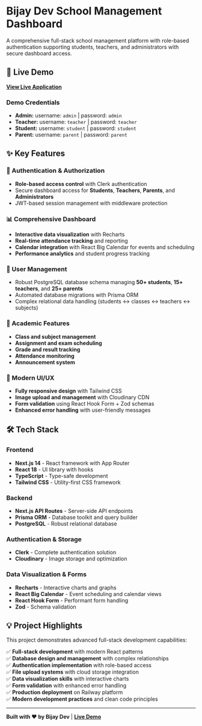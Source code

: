 # Bijay Dev School Management Dashboard

A comprehensive full-stack school management platform with role-based authentication supporting students, teachers, and administrators with secure dashboard access.

## 🚀 Live Demo

**[View Live Application](https://next-school-management-system-production.up.railway.app/)**

### Demo Credentials
- **Admin:** username: `admin` | password: `admin`
- **Teacher:** username: `teacher` | password: `teacher`
- **Student:** username: `student` | password: `student`
- **Parent:** username: `parent` | password: `parent`

## ✨ Key Features

### 🔐 Authentication & Authorization
- **Role-based access control** with Clerk authentication
- Secure dashboard access for **Students**, **Teachers**, **Parents**, and **Administrators**
- JWT-based session management with middleware protection

### 📊 Comprehensive Dashboard
- **Interactive data visualization** with Recharts
- **Real-time attendance tracking** and reporting
- **Calendar integration** with React Big Calendar for events and scheduling
- **Performance analytics** and student progress tracking

### 👥 User Management
- Robust PostgreSQL database schema managing **50+ students**, **15+ teachers**, and **25+ parents**
- Automated database migrations with Prisma ORM
- Complex relational data handling (students ↔ classes ↔ teachers ↔ subjects)

### 📝 Academic Features
- **Class and subject management**
- **Assignment and exam scheduling**
- **Grade and result tracking**
- **Attendance monitoring**
- **Announcement system**

### 🎨 Modern UI/UX
- **Fully responsive design** with Tailwind CSS
- **Image upload and management** with Cloudinary CDN
- **Form validation** using React Hook Form + Zod schemas
- **Enhanced error handling** with user-friendly messages

## 🛠️ Tech Stack

### Frontend
- **Next.js 14** - React framework with App Router
- **React 18** - UI library with hooks
- **TypeScript** - Type-safe development
- **Tailwind CSS** - Utility-first CSS framework

### Backend
- **Next.js API Routes** - Server-side API endpoints
- **Prisma ORM** - Database toolkit and query builder
- **PostgreSQL** - Robust relational database

### Authentication & Storage
- **Clerk** - Complete authentication solution
- **Cloudinary** - Image storage and optimization

### Data Visualization & Forms
- **Recharts** - Interactive charts and graphs
- **React Big Calendar** - Event scheduling and calendar views
- **React Hook Form** - Performant form handling
- **Zod** - Schema validation

## 💡 Project Highlights

This project demonstrates advanced full-stack development capabilities:

✅ **Full-stack development** with modern React patterns  
✅ **Database design and management** with complex relationships  
✅ **Authentication implementation** with role-based access  
✅ **File upload systems** with cloud storage integration  
✅ **Data visualization skills** with interactive charts  
✅ **Form validation** with enhanced error handling  
✅ **Production deployment** on Railway platform  
✅ **Modern development practices** and clean code principles  

---

**Built with ❤️ by Bijay Dev** | **[Live Demo](https://next-school-management-system-production.up.railway.app/)**